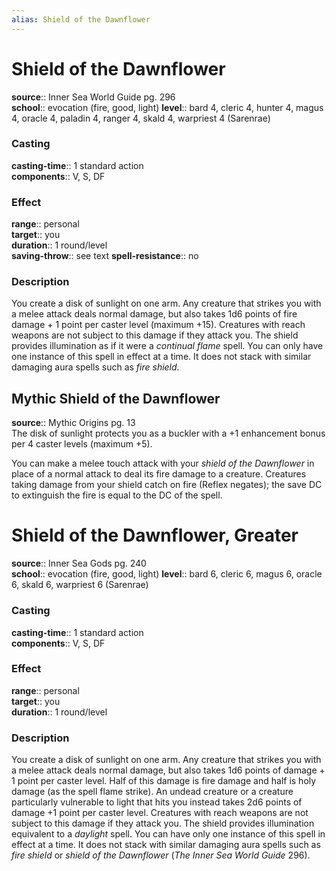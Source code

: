 ```yaml
---
alias: Shield of the Dawnflower
---
```


# Shield of the Dawnflower 

**source**:: Inner Sea World Guide pg. 296  
**school**:: evocation (fire, good, light)
**level**:: bard 4, cleric 4, hunter 4, magus 4, oracle 4, paladin 4, ranger 4, skald 4, warpriest 4 (Sarenrae)

### Casting 

**casting-time**:: 1 standard action  
**components**:: V, S, DF

### Effect 

**range**:: personal  
**target**:: you  
**duration**:: 1 round/level  
**saving-throw**:: see text
**spell-resistance**:: no

### Description 

You create a disk of sunlight on one arm. Any creature that strikes you with a melee attack deals normal damage, but also takes 1d6 points of fire damage + 1 point per caster level (maximum +15). Creatures with reach weapons are not subject to this damage if they attack you. The shield provides illumination as if it were a *continual flame* spell. You can only have one instance of this spell in effect at a time. It does not stack with similar damaging aura spells such as *fire shield*.

## Mythic Shield of the Dawnflower 

**source**:: Mythic Origins pg. 13  
The disk of sunlight protects you as a buckler with a +1 enhancement bonus per 4 caster levels (maximum +5).  
  
You can make a melee touch attack with your *shield of the Dawnflower* in place of a normal attack to deal its fire damage to a creature. Creatures taking damage from your shield catch on fire (Reflex negates); the save DC to extinguish the fire is equal to the DC of the spell.

# Shield of the Dawnflower, Greater 

**source**:: Inner Sea Gods pg. 240  
**school**:: evocation (fire, good, light)
**level**:: bard 6, cleric 6, magus 6, oracle 6, skald 6, warpriest 6 (Sarenrae)

### Casting 

**casting-time**:: 1 standard action  
**components**:: V, S, DF

### Effect 

**range**:: personal  
**target**:: you  
**duration**:: 1 round/level

### Description 

You create a disk of sunlight on one arm. Any creature that strikes you with a melee attack deals normal damage, but also takes 1d6 points of damage + 1 point per caster level. Half of this damage is fire damage and half is holy damage (as the spell flame strike). An undead creature or a creature particularly vulnerable to light that hits you instead takes 2d6 points of damage +1 point per caster level. Creatures with reach weapons are not subject to this damage if they attack you. The shield provides illumination equivalent to a *daylight* spell. You can have only one instance of this spell in effect at a time. It does not stack with similar damaging aura spells such as *fire shield* or *shield of the Dawnflower* (*The Inner Sea World Guide* 296).
